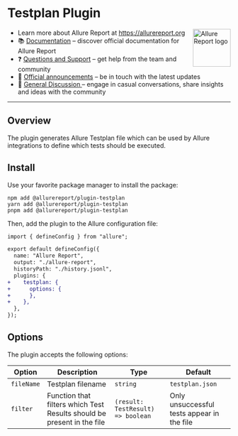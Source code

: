 # Testplan Plugin

[<img src="https://allurereport.org/public/img/allure-report.svg" height="85px" alt="Allure Report logo" align="right" />](https://allurereport.org "Allure Report")

- Learn more about Allure Report at https://allurereport.org
- 📚 [Documentation](https://allurereport.org/docs/) – discover official documentation for Allure Report
- ❓ [Questions and Support](https://github.com/orgs/allure-framework/discussions/categories/questions-support) – get help from the team and community
- 📢 [Official announcements](https://github.com/orgs/allure-framework/discussions/categories/announcements) – be in touch with the latest updates
- 💬 [General Discussion ](https://github.com/orgs/allure-framework/discussions/categories/general-discussion) – engage in casual conversations, share insights and ideas with the community

---

## Overview

The plugin generates Allure Testplan file which can be used by Allure integrations to define which tests should be executed.

## Install

Use your favorite package manager to install the package:

```shell
npm add @allurereport/plugin-testplan
yarn add @allurereport/plugin-testplan
pnpm add @allurereport/plugin-testplan
```

Then, add the plugin to the Allure configuration file:

```diff
import { defineConfig } from "allure";

export default defineConfig({
  name: "Allure Report",
  output: "./allure-report",
  historyPath: "./history.jsonl",
  plugins: {
+    testplan: {
+      options: {
+      },
+    },
  },
});
```

## Options

The plugin accepts the following options:

| Option     | Description                                                            | Type                              | Default                                    |
|------------|------------------------------------------------------------------------|-----------------------------------|--------------------------------------------|
| `fileName` | Testplan filename                                                      | `string`                          | `testplan.json`                            |
| `filter`   | Function that filters which Test Results should be present in the file | `(result: TestResult) => boolean` | Only unsuccessful tests appear in the file |
